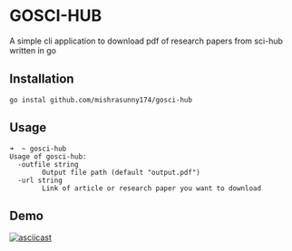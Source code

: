 # GOSCI-HUB
A simple cli application to download pdf of research papers from sci-hub written in go

## Installation

```
go instal github.com/mishrasunny174/gosci-hub
```

## Usage

```
➜  ~ gosci-hub
Usage of gosci-hub:
  -outfile string
    	Output file path (default "output.pdf")
  -url string
    	Link of article or research paper you want to download
```

## Demo

[![asciicast](https://asciinema.org/a/aWPqdLtXXswirVZ8zidvNgbJm.svg)](https://asciinema.org/a/aWPqdLtXXswirVZ8zidvNgbJm)
